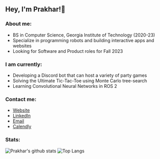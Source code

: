 ## Hey, I'm Prakhar!👋

### About me:
- BS in Computer Science, Georgia Institute of Technology (2020-23)
- Specialize in programming robots and building interactive apps and websites
- Looking for Software and Product roles for Fall 2023

### I am currently:
- Developing a Discord bot that can host a variety of party games
- Solving the Ultimate Tic-Tac-Toe using Monte Carlo tree-search
- Learning Convolutional Neural Networks in ROS 2

### Contact me:
- [Website](https://prakharmittal.com)
- [LinkedIn](https://linkedin.com/in/mittalprakhar)
- [Email](mailto:prakhar@gatech.edu)
- [Calendly](https://calendly.com/prakharmittal)

### Stats:
![Prakhar's github stats](https://github-readme-stats.vercel.app/api?username=mittalprakhar&show_icons=true&count_private=true&hide=stars,issues&include_all_commits=true&theme=dark&line_height=30) ![Top Langs](https://github-readme-stats.vercel.app/api/top-langs/?username=mittalprakhar&layout=compact&theme=dark)
